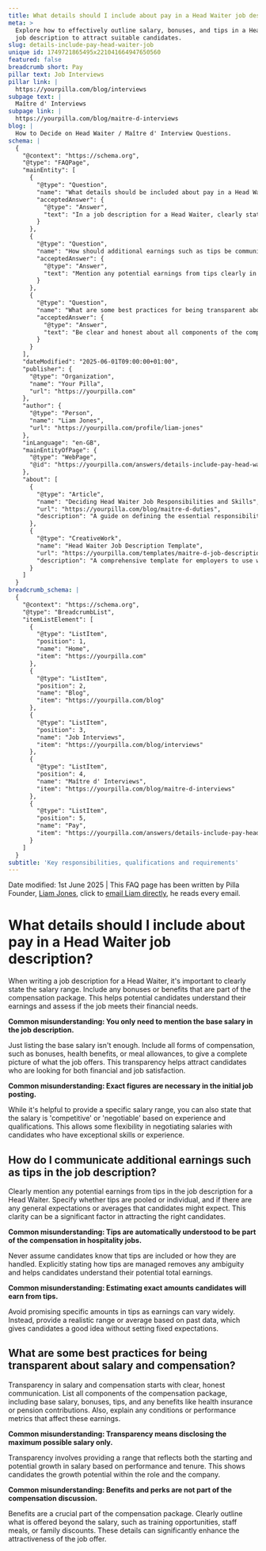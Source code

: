 ```yaml
---
title: What details should I include about pay in a Head Waiter job description?
meta: >
  Explore how to effectively outline salary, bonuses, and tips in a Head Waiter
  job description to attract suitable candidates.
slug: details-include-pay-head-waiter-job
unique id: 1749721865495x221041664947650560
featured: false
breadcrumb short: Pay
pillar text: Job Interviews
pillar link: |
  https://yourpilla.com/blog/interviews
subpage text: |
  Maître d' Interviews
subpage link: |
  https://yourpilla.com/blog/maitre-d-interviews
blog: |
  How to Decide on Head Waiter / Maître d' Interview Questions.
schema: |
  {
    "@context": "https://schema.org",
    "@type": "FAQPage",
    "mainEntity": [
      {
        "@type": "Question",
        "name": "What details should be included about pay in a Head Waiter job description?",
        "acceptedAnswer": {
          "@type": "Answer",
          "text": "In a job description for a Head Waiter, clearly state the salary range, including any bonuses and benefits. This will help candidates understand what they can earn and decide if the job meets their needs. Include all forms of compensation, such as health benefits or meal allowances, and specify if the salary is competitive or negotiable, depending on the candidate's experience and qualifications."
        }
      },
      {
        "@type": "Question",
        "name": "How should additional earnings such as tips be communicated in the job description?",
        "acceptedAnswer": {
          "@type": "Answer",
          "text": "Mention any potential earnings from tips clearly in the Head Waiter job description. Specify the arrangement, whether tips are pooled or individual, and provide a general expectation or average of tips based on past data. This information helps candidates understand their total potential earnings."
        }
      },
      {
        "@type": "Question",
        "name": "What are some best practices for being transparent about salary and compensation in a job description?",
        "acceptedAnswer": {
          "@type": "Answer",
          "text": "Be clear and honest about all components of the compensation package in the job description. This includes base salary, bonuses, tips, and benefits like health insurance or pension contributions. Offer a salary range that reflects potential growth based on performance, and detail any additional perks like training opportunities or family discounts."
        }
      }
    ],
    "dateModified": "2025-06-01T09:00:00+01:00",
    "publisher": {
      "@type": "Organization",
      "name": "Your Pilla",
      "url": "https://yourpilla.com"
    },
    "author": {
      "@type": "Person",
      "name": "Liam Jones",
      "url": "https://yourpilla.com/profile/liam-jones"
    },
    "inLanguage": "en-GB",
    "mainEntityOfPage": {
      "@type": "WebPage",
      "@id": "https://yourpilla.com/answers/details-include-pay-head-waiter-job"
    },
    "about": [
      {
        "@type": "Article",
        "name": "Deciding Head Waiter Job Responsibilities and Skills",
        "url": "https://yourpilla.com/blog/maitre-d-duties",
        "description": "A guide on defining the essential responsibilities and skills required for a Head Waiter, aiding in precise job description crafting."
      },
      {
        "@type": "CreativeWork",
        "name": "Head Waiter Job Description Template",
        "url": "https://yourpilla.com/templates/maitre-d-job-description",
        "description": "A comprehensive template for employers to use when creating job descriptions for Head Waiter positions, ensuring all necessary details are covered."
      }
    ]
  }
breadcrumb_schema: |
  {
    "@context": "https://schema.org",
    "@type": "BreadcrumbList",
    "itemListElement": [
      {
        "@type": "ListItem",
        "position": 1,
        "name": "Home",
        "item": "https://yourpilla.com"
      },
      {
        "@type": "ListItem",
        "position": 2,
        "name": "Blog",
        "item": "https://yourpilla.com/blog"
      },
      {
        "@type": "ListItem",
        "position": 3,
        "name": "Job Interviews",
        "item": "https://yourpilla.com/blog/interviews"
      },
      {
        "@type": "ListItem",
        "position": 4,
        "name": "Maître d' Interviews",
        "item": "https://yourpilla.com/blog/maitre-d-interviews"
      },
      {
        "@type": "ListItem",
        "position": 5,
        "name": "Pay",
        "item": "https://yourpilla.com/answers/details-include-pay-head-waiter-job"
      }
    ]
  }
subtitle: 'Key responsibilities, qualifications and requirements'
---
```


Date modified: 1st June 2025 | This FAQ page has been written by Pilla Founder, [Liam Jones](https://yourpilla.com/profile/liam-jones), click to [email Liam directly](https://mailto:liam@yourpilla.com), he reads every email.

# What details should I include about pay in a Head Waiter job description?

When writing a job description for a Head Waiter, it's important to clearly state the salary range. Include any bonuses or benefits that are part of the compensation package. This helps potential candidates understand their earnings and assess if the job meets their financial needs.

**Common misunderstanding: You only need to mention the base salary in the job description.**

Just listing the base salary isn't enough. Include all forms of compensation, such as bonuses, health benefits, or meal allowances, to give a complete picture of what the job offers. This transparency helps attract candidates who are looking for both financial and job satisfaction.

**Common misunderstanding: Exact figures are necessary in the initial job posting.**

While it's helpful to provide a specific salary range, you can also state that the salary is 'competitive' or 'negotiable' based on experience and qualifications. This allows some flexibility in negotiating salaries with candidates who have exceptional skills or experience.

## How do I communicate additional earnings such as tips in the job description?

Clearly mention any potential earnings from tips in the job description for a Head Waiter. Specify whether tips are pooled or individual, and if there are any general expectations or averages that candidates might expect. This clarity can be a significant factor in attracting the right candidates.

**Common misunderstanding: Tips are automatically understood to be part of the compensation in hospitality jobs.**

Never assume candidates know that tips are included or how they are handled. Explicitly stating how tips are managed removes any ambiguity and helps candidates understand their potential total earnings.

**Common misunderstanding: Estimating exact amounts candidates will earn from tips.**

Avoid promising specific amounts in tips as earnings can vary widely. Instead, provide a realistic range or average based on past data, which gives candidates a good idea without setting fixed expectations.

## What are some best practices for being transparent about salary and compensation?

Transparency in salary and compensation starts with clear, honest communication. List all components of the compensation package, including base salary, bonuses, tips, and any benefits like health insurance or pension contributions. Also, explain any conditions or performance metrics that affect these earnings.

**Common misunderstanding: Transparency means disclosing the maximum possible salary only.**

Transparency involves providing a range that reflects both the starting and potential growth in salary based on performance and tenure. This shows candidates the growth potential within the role and the company.

**Common misunderstanding: Benefits and perks are not part of the compensation discussion.**

Benefits are a crucial part of the compensation package. Clearly outline what is offered beyond the salary, such as training opportunities, staff meals, or family discounts. These details can significantly enhance the attractiveness of the job offer.
